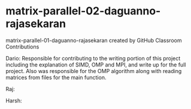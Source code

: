 # matrix-parallel-02-daguanno-rajasekaran
matrix-parallel-01-daguanno-rajasekaran created by GitHub Classroom
Contributions

Dario: Responsible for contributing to the writing portion of this project including the explanation of SIMD, OMP and MPI, and write up for the full project. Also was responsible for the OMP algorithm along with reading matrices from files for the main function.


Raj:


Harsh:
